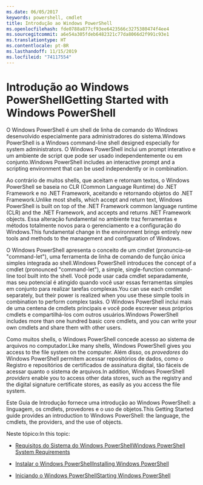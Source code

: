 ```yaml
---
ms.date: 06/05/2017
keywords: powershell, cmdlet
title: Introdução ao Windows PowerShell
ms.openlocfilehash: fde0788a877cf93ee6423566c3275380474f4ee4
ms.sourcegitcommit: a6e54a305fdeb6482321c77da8066d2f991c93e1
ms.translationtype: HT
ms.contentlocale: pt-BR
ms.lasthandoff: 11/15/2019
ms.locfileid: "74117554"
---
```

# <a name="getting-started-with-windows-powershell"></a><span data-ttu-id="83428-103">Introdução ao Windows PowerShell</span><span class="sxs-lookup"><span data-stu-id="83428-103">Getting Started with Windows PowerShell</span></span>
<span data-ttu-id="83428-104">O Windows PowerShell é um shell de linha de comando do Windows desenvolvido especialmente para administradores do sistema.</span><span class="sxs-lookup"><span data-stu-id="83428-104">Windows PowerShell is a Windows command-line shell designed especially for system administrators.</span></span> <span data-ttu-id="83428-105">O Windows PowerShell inclui um prompt interativo e um ambiente de script que pode ser usado independentemente ou em conjunto.</span><span class="sxs-lookup"><span data-stu-id="83428-105">Windows PowerShell includes an interactive prompt and a scripting environment that can be used independently or in combination.</span></span>

<span data-ttu-id="83428-106">Ao contrário de muitos shells, que aceitam e retornam textos, o Windows PowerShell se baseia no CLR (Common Language Runtime) do .NET Framework e no .NET Framework, aceitando e retornando objetos do .NET Framework.</span><span class="sxs-lookup"><span data-stu-id="83428-106">Unlike most shells, which accept and return text, Windows PowerShell is built on top of the .NET Framework common language runtime (CLR) and the .NET Framework, and accepts and returns .NET Framework objects.</span></span> <span data-ttu-id="83428-107">Essa alteração fundamental no ambiente traz ferramentas e métodos totalmente novos para o gerenciamento e a configuração do Windows.</span><span class="sxs-lookup"><span data-stu-id="83428-107">This fundamental change in the environment brings entirely new tools and methods to the management and configuration of Windows.</span></span>

<span data-ttu-id="83428-108">O Windows PowerShell apresenta o conceito de um cmdlet (pronuncia-se "command-let"), uma ferramenta de linha de comando de função única simples integrada ao shell.</span><span class="sxs-lookup"><span data-stu-id="83428-108">Windows PowerShell introduces the concept of a cmdlet (pronounced "command-let"), a simple, single-function command-line tool built into the shell.</span></span> <span data-ttu-id="83428-109">Você pode usar cada cmdlet separadamente, mas seu potencial é atingido quando você usar essas ferramentas simples em conjunto para realizar tarefas complexas.</span><span class="sxs-lookup"><span data-stu-id="83428-109">You can use each cmdlet separately, but their power is realized when you use these simple tools in combination to perform complex tasks.</span></span> <span data-ttu-id="83428-110">O Windows PowerShell inclui mais de uma centena de cmdlets principais e você pode escrever seus próprios cmdlets e compartilhá-los com outros usuários.</span><span class="sxs-lookup"><span data-stu-id="83428-110">Windows PowerShell includes more than one hundred basic core cmdlets, and you can write your own cmdlets and share them with other users.</span></span>

<span data-ttu-id="83428-111">Como muitos shells, o Windows PowerShell concede acesso ao sistema de arquivos no computador.</span><span class="sxs-lookup"><span data-stu-id="83428-111">Like many shells, Windows PowerShell gives you access to the file system on the computer.</span></span> <span data-ttu-id="83428-112">Além disso, os *provedores* do Windows PowerShell permitem acessar repositórios de dados, como o Registro e repositórios de certificados de assinatura digital, tão fáceis de acessar quanto o sistema de arquivos.</span><span class="sxs-lookup"><span data-stu-id="83428-112">In addition, Windows PowerShell *providers* enable you to access other data stores, such as the registry and the digital signature certificate stores, as easily as you access the file system.</span></span>

<span data-ttu-id="83428-113">Este Guia de Introdução fornece uma introdução ao Windows PowerShell: a linguagem, os cmdlets, provedores e o uso de objetos.</span><span class="sxs-lookup"><span data-stu-id="83428-113">This Getting Started guide provides an introduction to Windows PowerShell: the language, the cmdlets, the providers, and the use of objects.</span></span>

<span data-ttu-id="83428-114">Neste tópico:</span><span class="sxs-lookup"><span data-stu-id="83428-114">In this topic:</span></span>

- [<span data-ttu-id="83428-115">Requisitos do Sistema do Windows PowerShell</span><span class="sxs-lookup"><span data-stu-id="83428-115">Windows PowerShell System Requirements</span></span>](../install/Windows-PowerShell-System-Requirements.md)

- [<span data-ttu-id="83428-116">Instalar o Windows PowerShell</span><span class="sxs-lookup"><span data-stu-id="83428-116">Installing Windows PowerShell</span></span>](../install/Installing-Windows-PowerShell.md)

- [<span data-ttu-id="83428-117">Iniciando o Windows PowerShell</span><span class="sxs-lookup"><span data-stu-id="83428-117">Starting Windows PowerShell</span></span>](Starting-Windows-PowerShell.md)

